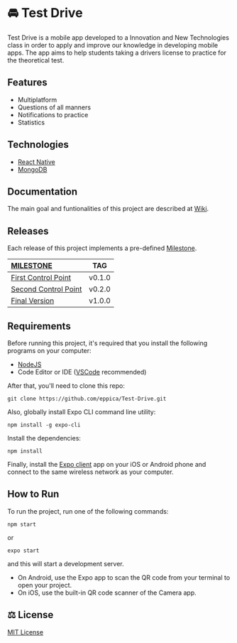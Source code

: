 # :oncoming_automobile: Test Drive

Test Drive is a mobile app developed to a Innovation and New Technologies class in order to apply and improve our knowledge in developing mobile apps. The app aims to help students taking a drivers license to practice for the theoretical test.

## Features
- Multiplatform
- Questions of all manners
- Notifications to practice
- Statistics

## Technologies
- [React Native](https://reactnative.dev)
- [MongoDB](https://www.mongodb.com/1)

## Documentation
The main goal and funtionalities of this project are described at [Wiki](https://github.com/eppica/Test-Drive/wiki).

## Releases

Each release of this project implements a pre-defined [Milestone](https://github.com/eppica/Test-Drive/milestones).


| [MILESTONE](https://github.com/eppica/Test-Drive/milestones)             |      TAG     |
| :------------                                                            | :---------:  |
| [First Control Point](https://github.com/eppica/Test-Drive/milestone/1)  |     v0.1.0   |
| [Second Control Point](https://github.com/eppica/Test-Drive/milestone/2) |     v0.2.0   |
| [Final Version](https://github.com/eppica/Test-Drive/milestone/3)        |     v1.0.0   |

## Requirements

Before running this project, it's required that you install the following programs on your computer:
- [NodeJS](https://nodejs.org/en/)
- Code Editor or IDE ([VSCode](https://code.visualstudio.com) recommended)

After that, you'll need to clone this repo:
```
git clone https://github.com/eppica/Test-Drive.git
```

Also, globally install Expo CLI command line utility:
```
npm install -g expo-cli
```
  
Install the dependencies:
```
npm install
```

Finally, install the [Expo client](https://expo.io) app on your iOS or Android phone and connect to the same wireless network as your computer.

## How to Run
To run the project, run one of the following commands:
```
npm start
```
or
```
expo start
```
and this will start a development server.  

- On Android, use the Expo app to scan the QR code from your terminal to open your project. 
- On iOS, use the built-in QR code scanner of the Camera app.

## :balance_scale: License
[MIT License](https://github.com/eppica/Test-Drive/blob/main/LICENSE)
